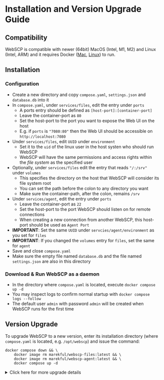 # Installation and Version Upgrade Guide

## Compatibility

WebSCP is compatible with newer (64bit) MacOS (Intel, M1, M2) and Linux (Intel, ARM) and it requires Docker ([Mac](https://docs.docker.com/desktop/install/mac-install/), [Linux](https://docs.docker.com/engine/install/)) to run.

## Installation

### Configuration
- Create a new directory and copy `compose.yaml`, `settings.json` and `database.db` into it
- In `compose.yaml`, under `services/files`, edit the entry under `ports`
  - A ports entry should be defined as `[host-port]:[container-port]`
  - Leave the container-port as `80`
  - Set the host-port to the port you want to expose the Web UI on the host
  - E.g. if `ports` is `"7080:80"` then the Web UI should be accessible on `http://localhost:7080`
- Under `services/files`, edit `UUID` under `environment`
  - Set it to the `uid` of the linux user in the host systen who should run WebSCP
  - WebSCP will have the same permissions and access rights within the _file system_ as the specified user
- Optionally, under `services/files` edit the entry that reads `"/:/srv"` under `volumes`
  - This specifies the directory on the host that WebSCP will consider its file system root
  - You can set the path before the colon to any directory you want
  - Make sure the container-path, after the colon, remains `/srv`
- Under `services/agent`, edit the entry under `ports`
  - Leave the container-port as `22`
  - Set the host-port to the port WebSCP should listen on for remote connections
  - When creating a new connection from another WebSCP, this host-port should be used as `Agent Port`
- **IMPORTANT**: Set the same `UUID` under `servcies/agent/environment` as you set for `files`
- **IMPORTANT**: If you changed the `volumes` entry for `files`, set the same for `agent` 
- Save and close `compose.yaml`
- Make sure the empty file named `database.db` and the file named `settings.json` are also in this directory 

### Download & Run WebSCP as a daemon
- In the directory where `compose.yaml` is located, execute `docker compose up -d`
- You may inspect logs to confirm normal startup with `docker compose logs --follow`
- The default user `admin` with password `admin` will be created when WebSCP runs for the first time

## Version Upgrade

To upgrade WebSCP to a new version, enter its installation directory (where `compose.yaml` is located, e.g. `/opt/webscp`) and issue the command:

```shell
docker compose down && \
    docker image rm marekful/webscp-files:latest && \
    docker image rm marekful/webscp-agent:latest && \
    docker compose up -d
```

<details>
  <summary>Click here for more upgrade details</summary>

### Alternative 1: using `sudo`

If you need `sudo` to access Docker, use this command instead

```shell
sudo docker compose down && \
    sudo docker image rm marekful/webscp-files:latest && \
    sudo docker image rm marekful/webscp-agent:latest && \
    sudo docker compose up -d
```

### Alternative 2: Execute upgrade instructions separately

The above will execute multiple commands in a chain to stop and remove the old version of WebSCP and to install and start the new version. 

If any of the commands fail, you might want to execute them individually, eliminating problems as necessary:

```shell
docker compose down # Stops WebSCP if running
```
```shell
docker image rm marekful/webscp-files:latest # Removes the old version (files service)
```
```shell
docker image rm marekful/webscp-agent:latest # Removes the old version (agent service)
```
```shell
docker compose up -d # Downloads the new version and starts WebSCP
```

</details>
